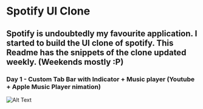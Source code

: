 
# Spotify UI Clone

## Spotify is undoubtedly my favourite application. I started to build the UI clone of spotify. This Readme has the snippets of the clone updated weekly. (Weekends mostly :P) 

### Day 1 - Custom Tab Bar with Indicator + Music player (Youtube + Apple Music Player nimation) 

![Alt Text](https://media.giphy.com/media/HbHjLP7XfLl5KKTtO3/giphy.gif?cid=790b7611fc263e8c7ad02014a4ba25c564944ef7b58b6236&rid=giphy.gif) 
